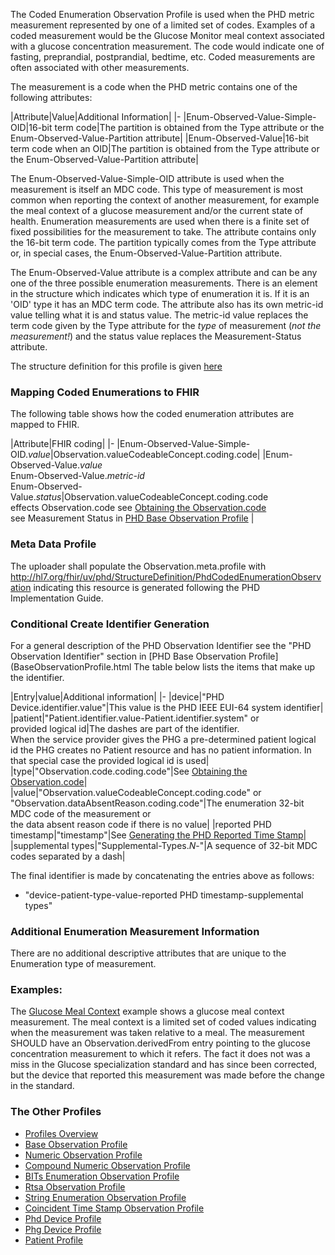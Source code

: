 The Coded Enumeration Observation Profile is used when the PHD metric measurement represented by one of a limited set of codes. Examples of a coded measurement would be the Glucose Monitor meal context associated with a glucose concentration measurement. The code would indicate one of fasting, preprandial, postprandial, bedtime, etc. Coded measurements are often associated with other measurements.

The measurement is a code when the PHD metric contains one of the following attributes:

<style>table, th, td {
border: 1px solid black;
border-collapse:collapse;
padding: 6px;}</style>

|Attribute|Value|Additional Information|
|-
|Enum-Observed-Value-Simple-OID|16-bit term code|The partition is obtained from the Type attribute or the Enum-Observed-Value-Partition attribute|
|Enum-Observed-Value|16-bit term code when an OID|The partition is obtained from the Type attribute or the Enum-Observed-Value-Partition attribute|

The Enum-Observed-Value-Simple-OID attribute is used when the measurement is itself an MDC code. This type of measurement is most common when reporting the context of another measurement, for example the meal context of a glucose measurement and/or the current state of health. Enumeration measurements are used when there is a finite set of fixed possibilities for the measurement to take. The attribute contains only the 16-bit term code. The partition typically comes from the Type attribute or, in special cases, the Enum-Observed-Value-Partition attribute.

The Enum-Observed-Value attribute is a complex attribute and can be any one of the three possible enumeration measurements. There is an element in the structure which indicates which type of enumeration it is. If it is an 'OID' type it has an MDC term code. The attribute also has its own metric-id value telling what it is and status value. The metric-id value replaces the term code given by the Type attribute for the *type* of measurement (*not the measurement!*) and the status value replaces the Measurement-Status attribute.

The structure definition for this profile is given [here](StructureDefinition-PhdCodedEnumerationObservation.html)

### Mapping Coded Enumerations to FHIR
The following table shows how the coded enumeration attributes are mapped to FHIR.

|Attribute|FHIR coding|
|-
|Enum-Observed-Value-Simple-OID.*value*|Observation.valueCodeableConcept.coding.code|
|Enum-Observed-Value.*value*<br/>Enum-Observed-Value.*metric-id*<br/>Enum-Observed-Value.*status*|Observation.valueCodeableConcept.coding.code<br/>effects Observation.code see [Obtaining the Observation.code](ObtainObservationCode.html) <br/>see Measurement Status in [PHD Base Observation Profile](BaseObservationProfile.html) |

### Meta Data Profile
The uploader shall populate the Observation.meta.profile with http://hl7.org/fhir/uv/phd/StructureDefinition/PhdCodedEnumerationObservation indicating this resource is generated following the PHD Implementation Guide.

### Conditional Create Identifier Generation
For a general description of the PHD Observation Identifier see the "PHD Observation Identifier" section in [PHD Base Observation Profile](BaseObservationProfile.html The table below lists the items that make up the identifier.

|Entry|value|Additional information|
|-
|device|"PHD Device.identifier.value"|This value is the PHD IEEE EUI-64 system identifier|
|patient|"Patient.identifier.value-Patient.identifier.system" or<br/>provided logical id|The dashes are part of the identifier. <br/>When the service provider gives the PHG a pre-determined patient logical id the PHG creates no Patient resource and has no patient information. In that special case the provided logical id is used|
|type|"Observation.code.coding.code"|See [Obtaining the Observation.code](ObtainObservationCode.html)|
|value|"Observation.valueCodeableConcept.coding.code" or <br/>"Observation.dataAbsentReason.coding.code"|The enumeration 32-bit MDC code of the measurement or <br/>the data absent reason code if there is no value|
|reported PHD timestamp|"timestamp"|See [Generating the PHD Reported Time Stamp](GeneratingtheReportedTimeStampIdentifier.html)|
|supplemental types|"Supplemental-Types.*N*-"|A sequence of 32-bit MDC codes separated by a dash|

The final identifier is made by concatenating the entries above as follows:
 - "device-patient-type-value-reported PHD timestamp-supplemental types"

### Additional Enumeration Measurement Information
There are no additional descriptive attributes that are unique to the Enumeration type of measurement.

### Examples:
The [Glucose Meal Context](glucoseEnum.html) example shows a glucose meal context measurement. The meal context is a limited set of coded values indicating when the measurement was taken relative to a meal. The measurement SHOULD have an Observation.derivedFrom entry pointing to the glucose concentration measurement to which it refers. The fact it does not was a miss in the Glucose specialization standard and has since been corrected, but the device that reported this measurement was made before the change in the standard.

### The Other Profiles

 - [Profiles Overview](ProfilesOverview.html)
 - [Base Observation Profile](BaseObservationProfile.html)
 - [Numeric Observation Profile](NumericObservationProfile.html)
 - [Compound Numeric Observation Profile](CompoundNumericObservationProfile.html)
 - [BITs Enumeration Observation Profile](BITsEnumerationObservationProfile.html)
 - [Rtsa Observation Profile](RtsaObservationProfile.html)
 - [String Enumeration Observation Profile](StringEnumerationObservationProfile.html)
 - [Coincident Time Stamp Observation Profile](CoincidentTimeStampObservationProfile.html)
 - [Phd Device Profile](PhdDeviceProfile.html)
 - [Phg Device Profile](PhgDeviceProfile.html)
 - [Patient Profile](PhdPatientProfile.html)

